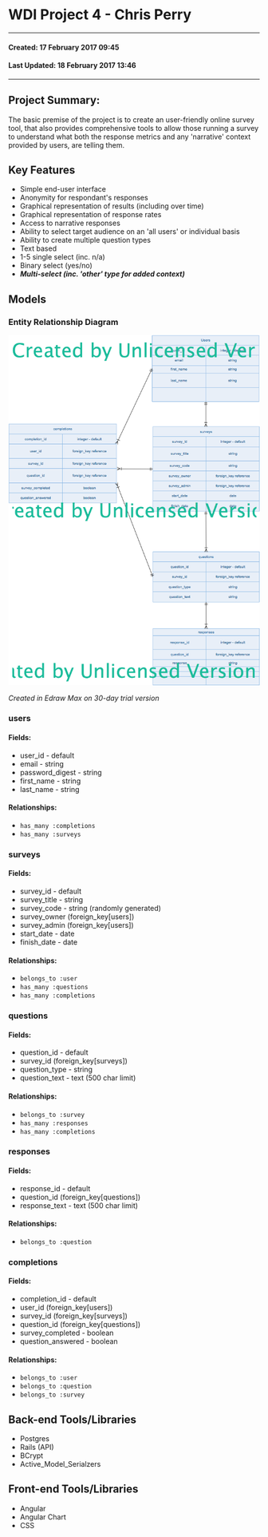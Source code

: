 # WDI Project 4 - Chris Perry
----
#### Created: 17 February 2017 09:45
#### Last Updated: 18 February 2017 13:46
----

## Project Summary:
The basic premise of the project is to create an user-friendly online survey tool, that also provides comprehensive tools to allow those running a survey to understand what both the response metrics and any 'narrative' context provided by users, are telling them.

## Key Features

- Simple end-user interface
- Anonymity for respondant's responses
- Graphical representation of results (including over time)
- Graphical representation of response rates
- Access to narrative responses
- Ability to select target audience on an 'all users' or individual basis
- Ability to create multiple question types
 - Text based
 - 1-5 single select (inc. n/a)
 - Binary select (yes/no)
 - **_Multi-select (inc. 'other' type for added context)_**

## Models
### Entity Relationship Diagram
![ERD](survey_erd.png)

_Created in Edraw Max on 30-day trial version_
### users
#### Fields:
- user_id - default
- email - string
- password_digest - string
- first_name - string
- last_name - string

#### Relationships:
- `has_many :completions`
- `has_many :surveys`

### surveys
#### Fields:
- survey_id - default
- survey\_title - string
- survey_code - string (randomly generated)
- survey\_owner (foreign\_key[users])
- survey\_admin (foreign\_key[users])
- start_date - date
- finish_date - date

#### Relationships:
- `belongs_to :user`
- `has_many :questions`
- `has_many :completions`

### questions
#### Fields:
- question_id - default
- survey_id (foreign\_key[surveys])
- question\_type - string
- question\_text - text (500 char limit)

#### Relationships:
- `belongs_to :survey`
- `has_many :responses`
- `has_many :completions`

### responses
#### Fields:
- response_id - default
- question_id (foreign\_key[questions])
- response_text - text (500 char limit)

#### Relationships:
- `belongs_to :question`

### completions
#### Fields:
- completion_id - default
- user_id (foreign\_key[users])
- survey_id (foreign\_key[surveys])
- question_id (foreign\_key[questions])
- survey_completed - boolean
- question_answered - boolean

#### Relationships:
- `belongs_to :user`
- `belongs_to :question`
- `belongs_to :survey`

## Back-end Tools/Libraries
- Postgres
- Rails (API)
- BCrypt
- Active_Model_Serialzers

## Front-end Tools/Libraries
- Angular
- Angular Chart
- CSS


